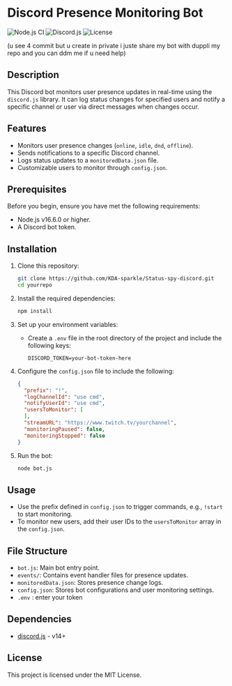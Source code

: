 # Discord Presence Monitoring Bot

![Node.js CI](https://github.com/yourusername/yourrepo/actions/workflows/node.js.yml/badge.svg)
![Discord.js](https://img.shields.io/badge/Discord.js-v13.7.0-blue)
![License](https://img.shields.io/badge/License-MIT-green)

(u see 4 commit but u create in private i juste share my bot with duppli my repo and you can ddm me if u need help)

## Description

This Discord bot monitors user presence updates in real-time using the `discord.js` library. It can log status changes for specified users and notify a specific channel or user via direct messages when changes occur.

## Features

- Monitors user presence changes (`online`, `idle`, `dnd`, `offline`).
- Sends notifications to a specific Discord channel.
- Logs status updates to a `monitoredData.json` file.
- Customizable users to monitor through `config.json`.

## Prerequisites

Before you begin, ensure you have met the following requirements:
- Node.js v16.6.0 or higher.
- A Discord bot token.

## Installation

1. Clone this repository:

   ```bash
   git clone https://github.com/KDA-sparkle/Status-spy-discord.git
   cd yourrepo
   ```

2. Install the required dependencies:

   ```bash
   npm install
   ```

3. Set up your environment variables:
   
   - Create a `.env` file in the root directory of the project and include the following keys:
   
     ```env
     DISCORD_TOKEN=your-bot-token-here
     ```

4. Configure the `config.json` file to include the following:

   ```json
   {
     "prefix": "!",
     "logChannelId": "use cmd",
     "notifyUserId": "use cmd",
     "usersToMonitor": [
     ],
     "streamURL": "https://www.twitch.tv/yourchannel",
     "monitoringPaused": false,
     "monitoringStopped": false
   }
   ```

5. Run the bot:

   ```bash
   node bot.js
   ```

## Usage

- Use the prefix defined in `config.json` to trigger commands, e.g., `!start` to start monitoring.
- To monitor new users, add their user IDs to the `usersToMonitor` array in the `config.json`.

## File Structure

- `bot.js`: Main bot entry point.
- `events/`: Contains event handler files for presence updates.
- `monitoredData.json`: Stores presence change logs.
- `config.json`: Stores bot configurations and user monitoring settings.
- `.env` : enter your token

## Dependencies

- [discord.js](https://discord.js.org/#/) - v14+

## License

This project is licensed under the MIT License.
